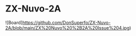 # ZX-Nuvo-2A
![Board]https://github.com/DonSuperfo/ZX-Nuvo-2A/blob/main/ZX%20Nuvo%20%2B2A%20Issue%204.jpg)
